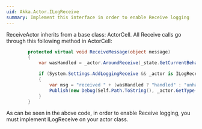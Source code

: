 ```yaml
---
uid: Akka.Actor.ILogReceive
summary: Implement this interface in order to enable Receive logging 
---
```

ReceiveActor inherits from a base class: ActorCell.  All Receive calls go through this following method in ActorCell: 

```c#
        protected virtual void ReceiveMessage(object message)
        {
            var wasHandled = _actor.AroundReceive(_state.GetCurrentBehavior(), message);

            if (System.Settings.AddLoggingReceive && _actor is ILogReceive)
            {
                var msg = "received " + (wasHandled ? "handled" : "unhandled") + " message " + message + " from " + Sender.Path;
                Publish(new Debug(Self.Path.ToString(), _actor.GetType(), msg));
            }
        }
```
As can be seen in the above code, in order to enable Receive logging, you must implement ILogReceive on your actor class.  


